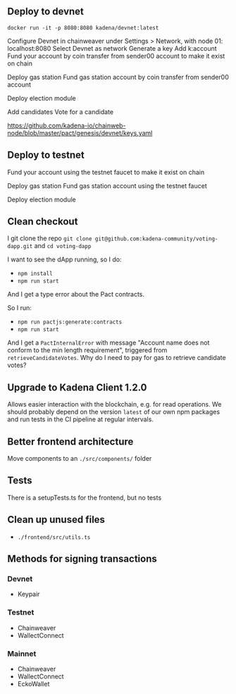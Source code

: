 ## Deploy to devnet

`docker run -it -p 8080:8080 kadena/devnet:latest`

Configure Devnet in chainweaver under Settings > Network, with node 01: localhost:8080
Select Devnet as network
Generate a key
Add k:account
Fund your account by coin transfer from sender00 account to make it exist on chain

Deploy gas station
Fund gas station account by coin transfer from sender00 account

Deploy election module

Add candidates
Vote for a candidate

https://github.com/kadena-io/chainweb-node/blob/master/pact/genesis/devnet/keys.yaml

## Deploy to testnet

Fund your account using the testnet faucet to make it exist on chain

Deploy gas station
Fund gas station account using the testnet faucet

Deploy election module

## Clean checkout

I git clone the repo `git clone git@github.com:kadena-community/voting-dapp.git` and `cd voting-dapp`

I want to see the dApp running, so I do:
- `npm install`
- `npm run start`

And I get a type error about the Pact contracts.

So I run:
- `npm run pactjs:generate:contracts`
- `npm run start`

And I get a `PactInternalError` with message "Account name does not conform to the min length requirement", triggered from `retrieveCandidateVotes`. Why do I need to pay for gas to retrieve candidate votes?

## Upgrade to Kadena Client 1.2.0

Allows easier interaction with the blockchain, e.g. for read operations. We should probably depend on the version `latest` of our own npm packages and run tests in the CI pipeline at regular intervals.

## Better frontend architecture

Move components to an `./src/components/` folder

## Tests

There is a setupTests.ts for the frontend, but no tests

## Clean up unused files

- `./frontend/src/utils.ts`

## Methods for signing transactions

### Devnet

- Keypair

### Testnet

- Chainweaver
- WallectConnect

### Mainnet

- Chainweaver
- WallectConnect
- EckoWallet

